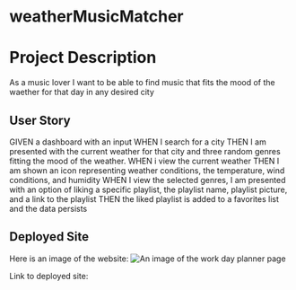 # weatherMusicMatcher

# Project Description

As a music lover I want to be able to find music that fits the mood of the waether for that day in any desired city

## User Story

GIVEN a dashboard with an input
WHEN I search for a city
THEN I am presented with the current weather for that city and three random genres fitting the mood of the weather.
WHEN i view the current weather
THEN I am shown an icon representing weather conditions, the temperature, wind conditions, and humidity
WHEN I view the selected genres, I am presented with an option of liking a specific playlist, the playlist name, playlist picture, and a link to the playlist
THEN the liked playlist is added to a favorites list and the data persists

## Deployed Site

Here is an image of the website:
![An image of the work day planner page](assets/images/)

Link to deployed site:
